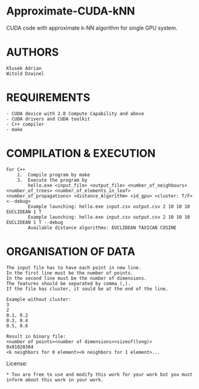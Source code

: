 # Approximate-CUDA-kNN
CUDA code with approximate k-NN algorithm for single GPU system.

AUTHORS
=======
	
	Kłusek Adrian
	Witold Dzwinel
	
REQUIREMENTS
============

	- CUDA device with 2.0 Compute Capability and above
	- CUDA drivers and CUDA toolkit
	- C++ compiler
	- make
	
COMPILATION & EXECUTION
=======================

	For C++
		1.	Compile program by make
		3.	Execute the program by
			hello.exe <input_file> <output_file> <number_of_neighbours> <number_of_trees> <number_of_elements_in_leaf> <number_of_propagations> <distance_Algorithm> <id_gpu> <cluster: T/F> <--debug>
			Example launching: hello.exe input.csv output.csv 2 10 10 10 EUCLIDEAN 1 T
			Example launching: hello.exe input.csv output.csv 2 10 10 10 EUCLIDEAN 1 T --debug
			Available distance algorithms: EUCLIDEAN TAXICAB COSINE
			
ORGANISATION OF DATA
====================
	
	The input file has to have each point in new line. 
	In the first line must be the number of points.
	In the second line must be the number of dimensions.
	The features should be separated by comma (,).
	If the file has cluster, it sould be at the end of the line.
	
	Example without cluster:
	3
	2
	0.1, 0.2
	0.3, 0.4
	0.5, 0.6
	
	Result in binary file:
	<number of points><number of dimensions><sizeof(long)>
	0x01020304
	<k neighbors for 0 element><k neighbors for 1 element>...
	
License:

    * Tou are free to use and modify this work for your work but you must inform about this work in your work.
